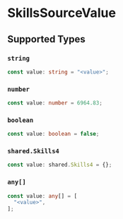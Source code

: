 # SkillsSourceValue


## Supported Types

### `string`

```typescript
const value: string = "<value>";
```

### `number`

```typescript
const value: number = 6964.83;
```

### `boolean`

```typescript
const value: boolean = false;
```

### `shared.Skills4`

```typescript
const value: shared.Skills4 = {};
```

### `any[]`

```typescript
const value: any[] = [
  "<value>",
];
```

